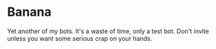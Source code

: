 # Banana
Yet another of my bots.
It's a waste of time, only a test bot.
Don't invite unless you want some serious crap on your hands.
